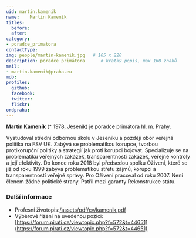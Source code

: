 ```yaml
---
uid: martin.kamenik
name:    Martin Kameník
titles:
  before: 
  after:
category:                
- poradce_primatora
contactType: 
img: people/martin-kamenik.jpg   # 165 x 220
description: poradce primátora    	# kratký popis, max 160 znaků
mail:
- martin.kamenik@praha.eu
mob: 
profiles:
  github:       
  facebook:    
  twitter: 		  
  flickr:		  
ordpraha: 
---
```


**Martin Kameník** (* 1978, Jeseník) je poradce primátora hl. m. Prahy.

Vystudoval střední odbornou školu v Jeseníku a později obor veřejná politika na FSV UK. Zabývá se problematikou korupce, tvorbou protikorupční politiky a strategií jak proti korupci bojovat. Specializuje se na problematiku veřejných zakázek, transparentnosti zakázek, veřejné kontroly a její efektivity. Do konce roku 2018 byl předsedou spolku Oživení, které se již od roku 1999 zabývá problematikou střetu zájmů, korupcí a transparentností veřejné správy. Pro Oživení pracoval od roku 2007. Není členem žádné politické strany. Patřil mezi garanty Rekonstrukce státu.

### Další informace 

* Profesní životopis:[/assets/pdf/cv/kamenik.pdf](/assets/pdf/cv/kamenik.pdf)
* Výběrové řízení na uvedenou pozici: [https://forum.pirati.cz/viewtopic.php?f=572&t=44651](https://forum.pirati.cz/viewtopic.php?f=572&t=44651)
